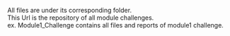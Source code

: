 All files are under its corresponding folder.
<br>
This Url is the repository of all module challenges.
<br>
ex. Module1_Challenge contains all files and reports of module1 challenge.
